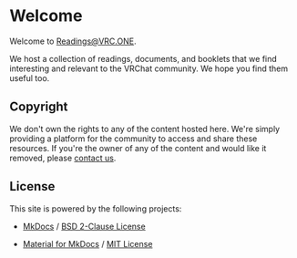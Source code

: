 # Welcome

Welcome to Readings@VRC.ONE.

We host a collection of readings, documents, and booklets that we find interesting and relevant to the VRChat community. We hope you find them useful too.

## Copyright

We don't own the rights to any of the content hosted here. We're simply providing a platform for the community to access and share these resources. If you're the owner of any of the content and would like it removed, please [contact us](contact.md).

## License

This site is powered by the following projects:

 - [MkDocs](https://www.mkdocs.org) / [BSD 2-Clause License](https://opensource.org/licenses/BSD-2-Clause)

 - [Material for MkDocs](https://squidfunk.github.io/mkdocs-material/) / [MIT License](https://opensource.org/licenses/MIT)
